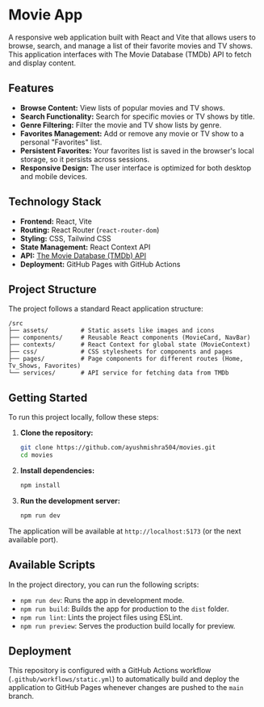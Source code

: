 # Movie App
A responsive web application built with React and Vite that allows users to browse, search, and manage a list of their favorite movies and TV shows. This application interfaces with The Movie Database (TMDb) API to fetch and display content.

## Features

- **Browse Content:** View lists of popular movies and TV shows.
- **Search Functionality:** Search for specific movies or TV shows by title.
- **Genre Filtering:** Filter the movie and TV show lists by genre.
- **Favorites Management:** Add or remove any movie or TV show to a personal "Favorites" list.
- **Persistent Favorites:** Your favorites list is saved in the browser's local storage, so it persists across sessions.
- **Responsive Design:** The user interface is optimized for both desktop and mobile devices.

## Technology Stack

- **Frontend:** React, Vite
- **Routing:** React Router (`react-router-dom`)
- **Styling:** CSS, Tailwind CSS
- **State Management:** React Context API
- **API:** [The Movie Database (TMDb) API](https://www.themoviedb.org/documentation/api)
- **Deployment:** GitHub Pages with GitHub Actions

## Project Structure

The project follows a standard React application structure:

```
/src
├── assets/         # Static assets like images and icons
├── components/     # Reusable React components (MovieCard, NavBar)
├── contexts/       # React Context for global state (MovieContext)
├── css/            # CSS stylesheets for components and pages
├── pages/          # Page components for different routes (Home, Tv_Shows, Favorites)
└── services/       # API service for fetching data from TMDb
```

## Getting Started

To run this project locally, follow these steps:

1.  **Clone the repository:**
    ```bash
    git clone https://github.com/ayushmishra504/movies.git
    cd movies
    ```

2.  **Install dependencies:**
    ```bash
    npm install
    ```

3.  **Run the development server:**
    ```bash
    npm run dev
    ```

The application will be available at `http://localhost:5173` (or the next available port).

## Available Scripts

In the project directory, you can run the following scripts:

-   `npm run dev`: Runs the app in development mode.
-   `npm run build`: Builds the app for production to the `dist` folder.
-   `npm run lint`: Lints the project files using ESLint.
-   `npm run preview`: Serves the production build locally for preview.

## Deployment

This repository is configured with a GitHub Actions workflow (`.github/workflows/static.yml`) to automatically build and deploy the application to GitHub Pages whenever changes are pushed to the `main` branch.
